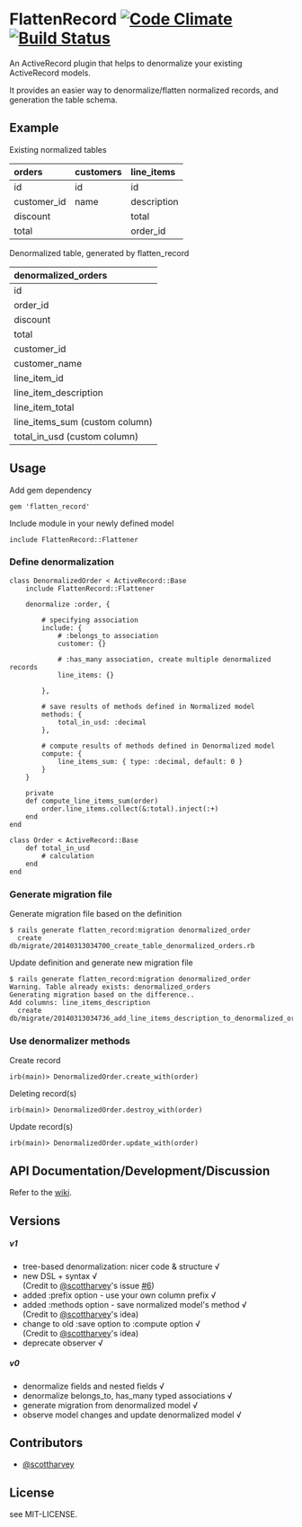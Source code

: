 # FlattenRecord [![Code Climate](https://codeclimate.com/github/alvinsj/flatten_record.png)](https://codeclimate.com/github/alvinsj/flatten_record)  [![Build Status](https://travis-ci.org/alvinsj/flatten_record.png?branch=master)](https://travis-ci.org/alvinsj/flatten_record)

An ActiveRecord plugin that helps to denormalize your existing ActiveRecord models. 

It provides an easier way to denormalize/flatten normalized records, and generation the table schema.

## Example

Existing normalized tables

| orders  | customers |  line_items |
|:-------|:---------|:-----------|
|     id       | id   | id          |
| customer_id  | name | description |
| discount     |      | total       |
| total        |      | order_id    |

Denormalized table, generated by flatten_record

|denormalized_orders|
|:-------------------|
| id                |
| order_id          |
| discount          |
| total             |
| customer_id       |
| customer_name     |
| line_item_id      |
| line_item_description |
| line_item_total       |
| line_items_sum  (custom column)  | 
| total_in_usd    (custom column)      | 

## Usage

Add gem dependency

    gem 'flatten_record'

Include module in your newly defined model

	include FlattenRecord::Flattener
	
### Define denormalization
    class DenormalizedOrder < ActiveRecord::Base
    	include FlattenRecord::Flattener

    	denormalize :order, {
    	        
    	    # specifying association
      		include: { 
      			# :belongs_to association
      			customer: {}
      		
      			# :has_many association, create multiple denormalized records  
      			line_items: {}

          	},
          	
			# save results of methods defined in Normalized model
          	methods: {
          		total_in_usd: :decimal 
          	},
          	
			# compute results of methods defined in Denormalized model
          	compute: {
          		line_items_sum: { type: :decimal, default: 0 } 
          	}
    	}

    	private
    	def compute_line_items_sum(order)
      		order.line_items.collect(&:total).inject(:+)
    	end
    end
  	
	class Order < ActiveRecord::Base
		def total_in_usd
			# calculation
		end
	end
  	
### Generate migration file
Generate migration file based on the definition

    $ rails generate flatten_record:migration denormalized_order
	  create  db/migrate/20140313034700_create_table_denormalized_orders.rb	    
Update definition and generate new migration file

    $ rails generate flatten_record:migration denormalized_order
    Warning. Table already exists: denormalized_orders
	Generating migration based on the difference..
	Add columns: line_items_description
      create  db/migrate/20140313034736_add_line_items_description_to_denormalized_orders.rb      

### Use denormalizer methods
Create record

	irb(main)> DenormalizedOrder.create_with(order)

Deleting record(s)

	irb(main)> DenormalizedOrder.destroy_with(order)

Update record(s)

	irb(main)> DenormalizedOrder.update_with(order)

## API Documentation/Development/Discussion  

Refer to the [wiki](https://github.com/alvinsj/flatten_record/wiki).
    
    
## Versions

##### v1  
- tree-based denormalization: nicer code & structure √ 
- new DSL + syntax √    
(Credit to [@scottharvey](https://github.com/scottharvey)'s issue [#6](https://github.com/alvinsj/flatten_record/issues/6))
- added :prefix option - use your own column prefix √  
- added :methods option - save normalized model's method √  
(Credit to [@scottharvey](https://github.com/scottharvey)'s idea)
- change to old :save option to :compute option √  
(Credit to [@scottharvey](https://github.com/scottharvey)'s idea)
- deprecate observer √  

##### v0   
- denormalize fields and nested fields √  
- denormalize belongs_to, has_many typed associations √    
- generate migration from denormalized model √   
- observe model changes and update denormalized model √  

## Contributors
- [@scottharvey](https://github.com/scottharvey)

## License  
see MIT-LICENSE.

